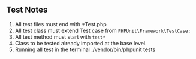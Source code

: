 ## Test Notes

1. All test files must end with *Test.php
1. All test class must extend Test case from `PHPUnit\Framework\TestCase;`
1. All test method must start with `test*`
1. Class to be tested already imported at the base level. 
1. Running all test in the terminal ./vendor/bin/phpunit tests